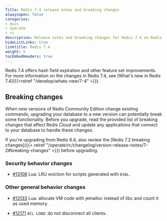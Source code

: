 ```yaml
---
Title: Redis 7.4 release notes and breaking changes
alwaysopen: false
categories:
- docs
- operate
- rc
description: Release notes and breaking changes for Redis 7.4 on Redis Cloud.
hideListLinks: true
linktitle: Redis 7.4
weight: 5
tocEmbedHeaders: true
---
```


Redis 7.4 offers hash field expiration and other feature set improvements. For more information on the changes in Redis 7.4, see [What's new in Redis 7.4]({{<relref "/develop/whats-new/7-4" >}}).

## Breaking changes

When new versions of Redis Community Edition change existing commands, upgrading your database to a new version can potentially break some functionality. Before you upgrade, read the provided list of breaking changes that affect Redis Cloud and update any applications that connect to your database to handle these changes.

If you're upgrading from Redis 6.4, also review the [Redis 7.2 breaking changes]({{< relref "/operate/rc/changelog/version-release-notes/7-2#breaking-changes" >}}) before upgrading.

### Security behavior changes

- [#13108](https://github.com/redis/redis/pull/13108) Lua: LRU eviction for scripts generated with `EVAL`. 

### Other general behavior changes

- [#13133](https://github.com/redis/redis/pull/13133) Lua: allocate VM code with jemalloc instead of libc and count it as used memory.

- [#12171](https://github.com/redis/redis/pull/12171) `ACL LOAD`: do not disconnect all clients.